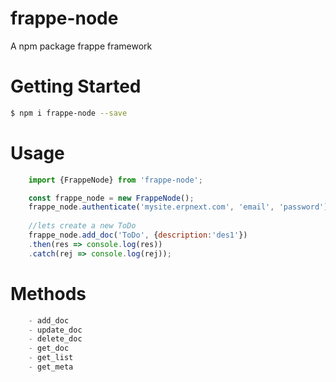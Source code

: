 # frappe-node
A npm package frappe framework


# Getting Started
```bash
$ npm i frappe-node --save
```

# Usage
```js
	import {FrappeNode} from 'frappe-node';

	const frappe_node = new FrappeNode();
	frappe_node.authenticate('mysite.erpnext.com', 'email', 'password')
	
	//lets create a new ToDo
	frappe_node.add_doc('ToDo', {description:'des1'})
	.then(res => console.log(res))
	.catch(rej => console.log(rej));
```

# Methods
```js
	- add_doc
	- update_doc
	- delete_doc
	- get_doc
	- get_list
	- get_meta
```

